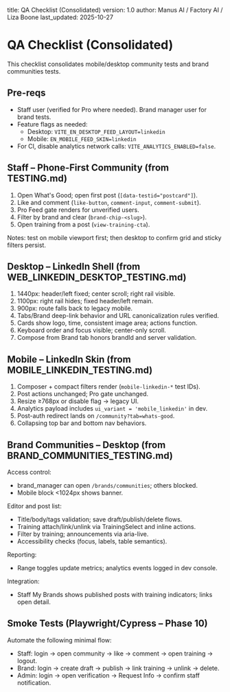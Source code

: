 title: QA Checklist (Consolidated)
version: 1.0
author: Manus AI / Factory AI / Liza Boone
last_updated: 2025-10-27

# QA Checklist (Consolidated)

This checklist consolidates mobile/desktop community tests and brand communities tests.

## Pre-reqs

- Staff user (verified for Pro where needed). Brand manager user for brand tests.
- Feature flags as needed:
  - Desktop: `VITE_EN_DESKTOP_FEED_LAYOUT=linkedin`
  - Mobile: `EN_MOBILE_FEED_SKIN=linkedin`
- For CI, disable analytics network calls: `VITE_ANALYTICS_ENABLED=false`.

## Staff – Phone-First Community (from TESTING.md)

1) Open What's Good; open first post (`[data-testid="postcard"]`).
2) Like and comment (`like-button`, `comment-input`, `comment-submit`).
3) Pro Feed gate renders for unverified users.
4) Filter by brand and clear (`brand-chip-<slug>`).
5) Open training from a post (`view-training-cta`).

Notes: test on mobile viewport first; then desktop to confirm grid and sticky filters persist.

## Desktop – LinkedIn Shell (from WEB_LINKEDIN_DESKTOP_TESTING.md)

1) 1440px: header/left fixed; center scroll; right rail visible.
2) 1100px: right rail hides; fixed header/left remain.
3) 900px: route falls back to legacy mobile.
4) Tabs/Brand deep-link behavior and URL canonicalization rules verified.
5) Cards show logo, time, consistent image area; actions function.
6) Keyboard order and focus visible; center-only scroll.
7) Compose from Brand tab honors brandId and server validation.

## Mobile – LinkedIn Skin (from MOBILE_LINKEDIN_TESTING.md)

1) Composer + compact filters render (`mobile-linkedin-*` test IDs).
2) Post actions unchanged; Pro gate unchanged.
3) Resize ≥768px or disable flag → legacy UI.
4) Analytics payload includes `ui_variant = 'mobile_linkedin'` in dev.
5) Post-auth redirect lands on `/community?tab=whats-good`.
6) Collapsing top bar and bottom nav behaviors.

## Brand Communities – Desktop (from BRAND_COMMUNITIES_TESTING.md)

Access control:
- brand_manager can open `/brands/communities`; others blocked.
- Mobile block <1024px shows banner.

Editor and post list:
- Title/body/tags validation; save draft/publish/delete flows.
- Training attach/link/unlink via TrainingSelect and inline actions.
- Filter by training; announcements via aria-live.
- Accessibility checks (focus, labels, table semantics).

Reporting:
- Range toggles update metrics; analytics events logged in dev console.

Integration:
- Staff My Brands shows published posts with training indicators; links open detail.

## Smoke Tests (Playwright/Cypress – Phase 10)

Automate the following minimal flow:
- Staff: login → open community → like → comment → open training → logout.
- Brand: login → create draft → publish → link training → unlink → delete.
- Admin: login → open verification → Request Info → confirm staff notification.
